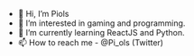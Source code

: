 - 👋 Hi, I’m Piols
- 👀 I’m interested in gaming and programming.
- 🌱 I’m currently learning ReactJS and Python.
- 📫 How to reach me - @Pi_ols (Twitter)

<!---
Pyoool/Pyoool is a ✨ special ✨ repository because its `README.md` (this file) appears on your GitHub profile.
You can click the Preview link to take a look at your changes.
--->
